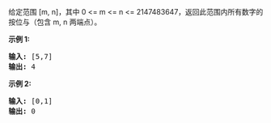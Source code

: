 <html>
 <body>
  <p>
   给定范围 [m, n]，其中 0 &lt;= m &lt;= n &lt;= 2147483647，返回此范围内所有数字的按位与（包含 m, n 两端点）。
  </p>
  <p>
   <strong>
    示例 1:
   </strong>
  </p>
  <pre><strong>输入:</strong> [5,7]
<strong>输出:</strong> 4</pre>
  <p>
   <strong>
    示例 2:
   </strong>
  </p>
  <pre><strong>输入:</strong> [0,1]
<strong>输出:</strong> 0</pre>
 </body>
</html>